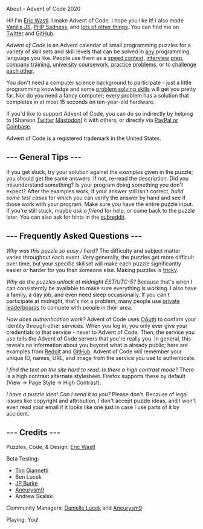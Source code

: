  About - Advent of Code 2020      

Hi! I'm [Eric Wastl](http://was.tl/). I make Advent of Code. I hope you like
it! I also made [Vanilla JS](http://vanilla-js.com/), [PHP
Sadness](http://phpsadness.com/), and [lots of other
things](http://was.tl/projects/). You can find me on
[Twitter](https://twitter.com/ericwastl) and
[GitHub](https://github.com/topaz).

_Advent of Code_ is an Advent calendar of small programming puzzles for a
variety of skill sets and skill levels that can be solved in
[any](https://github.com/search?q=advent+of+code) programming language you
like. People use them as a [speed contest](/leaderboard),
[interview](https://y3l2n.com/2018/05/09/interview-prep-advent-of-code/)
[prep](https://twitter.com/dznqbit/status/1037607793144938497), [company
training](https://twitter.com/pgoultiaev/status/950805811583963137),
[university](https://gitlab.com/imhoffman/fa19b4-mat3006/wikis/home)
[coursework](https://www.gribblelab.org/scicomp2019/),
[practice](https://twitter.com/mrdanielklein/status/936267621468483584)
[problems](https://comp215.blogs.rice.edu/), or to [challenge each
other](https://www.reddit.com/r/adventofcode/search?q=flair%3Aupping&restrict_sr=on).

You don't need a computer science background to participate - just a little
programming knowledge and some [problem solving
skills](https://www.reddit.com/r/adventofcode/comments/7kd8jt/what_would_you_say_are_the_minimal_skills_for/dre0uu3/)
will get you pretty far. Nor do you need a fancy computer; every problem has a
solution that completes in at most 15 seconds on ten-year-old hardware.

If you'd like to support Advent of Code, you can do so indirectly by helping to
\[Shareon
[Twitter](https://twitter.com/intent/tweet?text=Daily+programming+puzzles+at+Advent+of+Code&url=https%3A%2F%2Fadventofcode%2Ecom%2F&related=ericwastl&hashtags=AdventOfCode)
[Mastodon](javascript:void(0);)\] it with others, or directly via [PayPal or
Coinbase](support).

Advent of Code is a registered trademark in the United States.

\--- General Tips ---
---------------------

If you get stuck, try your solution against the _examples_ given in the puzzle;
you should get the same answers. If not, re-read the description. Did you
misunderstand something? Is your program doing something you don't expect?
After the examples work, if your answer still isn't correct, _build some test
cases_ for which you can verify the answer by hand and see if those work with
your program. Make sure you have the entire puzzle input. If you're still
stuck, maybe _ask a friend_ for help, or come back to the puzzle later. You can
also ask for hints in the [subreddit](https://www.reddit.com/r/adventofcode/).

\--- Frequently Asked Questions ---
-----------------------------------

_Why was this puzzle so easy / hard?_ The difficulty and subject matter varies
throughout each event. Very generally, the puzzles get more difficult over
time, but your specific skillset will make each puzzle significantly easier or
harder for you than someone else. Making puzzles is
[tricky](https://www.reddit.com/r/adventofcode/comments/7idn6k/question_why_does_the_difficulty_vary_so_much/dqy08tk/).

_Why do the puzzles unlock at midnight EST/UTC-5?_ Because that's when I can
consistently be available to make sure everything is working. I also have a
family, a day job, and even need sleep occasionally. If you can't participate
at midnight, that's not a problem; many people use [private
leaderboards](/leaderboard/private) to compete with people in their area.

_How does authentication work?_ Advent of Code uses
[OAuth](https://en.wikipedia.org/wiki/OAuth) to confirm your identity through
other services. When you log in, you only ever give your credentials to that
service - never to Advent of Code. Then, the service you use tells the Advent
of Code servers that you're really you. In general, this reveals no information
about you beyond what is already public; here are examples from
[Reddit](https://api.reddit.com/user/reddit/about) and
[GitHub](https://api.github.com/users/octocat). Advent of Code will remember
your unique ID, names, URL, and image from the service you use to authenticate.

_I find the text on the site hard to read. Is there a high contrast mode?_
There is a high contrast alternate stylesheet. Firefox supports these by
default (View -> Page Style -> High Contrast).

_I have a puzzle idea! Can I send it to you?_ Please don't. Because of legal
issues like copyright and attribution, I don't accept puzzle ideas, and I won't
even read your email if it looks like one just in case I use parts of it by
accident.

\--- Credits ---
----------------

Puzzles, Code, & Design: [Eric Wastl](https://twitter.com/ericwastl)

Beta Testing:

*   [Tim Giannetti](https://twitter.com/Sr_Giannetti)
*   Ben Lucek
*   [JP Burke](https://twitter.com/yatpay)
*   [Aneurysm9](https://twitter.com/Aneurysm9)
*   Andrew Skalski

Community Managers: [Danielle Lucek](https://www.reddit.com/user/daggerdragon)
and [Aneurysm9](https://twitter.com/Aneurysm9)

Playing: You!
